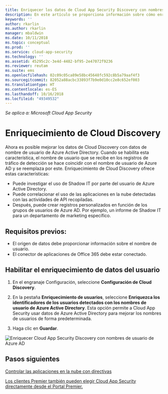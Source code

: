 ```yaml
---
title: Enriquecer los datos de Cloud App Security Discovery con nombres de usuario de Azure AD | Microsoft Docs
description: En este artículo se proporciona información sobre cómo enriquecer los datos de Cloud App Security Discovery con nombres de usuario de Azure AD.
keywords: ''
author: rkarlin
ms.author: rkarlin
manager: mbaldwin
ms.date: 10/11/2018
ms.topic: conceptual
ms.prod: ''
ms.service: cloud-app-security
ms.technology: ''
ms.assetid: 45295c2c-3e4d-4482-bf95-2e47072f9236
ms.reviewer: reutam
ms.suite: ems
ms.openlocfilehash: 02c09c05ca89e58bc45648fc592c8b5a79aaf4f3
ms.sourcegitcommit: 82052a88acbc33893f7b9e0d10cc2e8c652ef003
ms.translationtype: HT
ms.contentlocale: es-ES
ms.lasthandoff: 10/16/2018
ms.locfileid: "49349532"
---
```

*Se aplica a: Microsoft Cloud App Security*


# <a name="cloud-discovery-enrichment"></a>Enriquecimiento de Cloud Discovery

Ahora es posible mejorar los datos de Cloud Discovery con datos de nombre de usuario de Azure Active Directory. Cuando se habilita esta característica, el nombre de usuario que se recibe en los registros de tráfico de detección se hace coincidir con el nombre de usuario de Azure AD y se reemplaza por este. Enriquecimiento de Cloud Discovery ofrece estas características:
- Puede investigar el uso de Shadow IT por parte del usuario de Azure Active Directory.
- Puede correlacionar el uso de las aplicaciones en la nube detectadas con las actividades de API recopiladas.
- Después, puede crear registros personalizados en función de los grupos de usuarios de Azure AD. Por ejemplo, un informe de Shadow IT para un departamento de marketing específico.


## <a name="prerequisites"></a>Requisitos previos:
- El origen de datos debe proporcionar información sobre el nombre de usuario.
- El conector de aplicaciones de Office 365 debe estar conectado.

## <a name="enabling-user-data-enrichment"></a>Habilitar el enriquecimiento de datos del usuario 
    
1. En el engranaje Configuración, seleccione **Configuración de Cloud Discovery**.
     
2. En la pestaña **Enriquecimiento de usuarios**, seleccione **Enriquezca los identificadores de los usuarios detectados con los nombres de usuario de Azure Active Directory**. Esta opción permite a Cloud App Security usar datos de Azure Active Directory para mejorar los nombres de usuarios de forma predeterminada.

3. Haga clic en **Guardar**.
 
![Enriquecer Cloud App Security Discovery con nombres de usuario de Azure AD](./media/discovery-enrichment.png)
  

  
      
## <a name="next-steps"></a>Pasos siguientes
  
[Controlar las aplicaciones en la nube con directivas](control-cloud-apps-with-policies.md)   

[Los clientes Premier también pueden elegir Cloud App Security directamente desde el Portal Premier.](https://premier.microsoft.com/)  
    
      
  